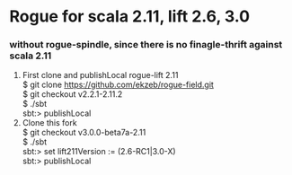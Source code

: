 # Rogue for scala 2.11, lift 2.6, 3.0

### without rogue-spindle, since there is no finagle-thrift against scala 2.11

 1. First clone and publishLocal rogue-lift 2.11  
 $ git clone https://github.com/ekzeb/rogue-field.git  
 $ git checkout v2.2.1-2.11.2  
 $ ./sbt  
 sbt:> publishLocal
 2. Clone this fork  
 $ git checkout v3.0.0-beta7a-2.11  
 $ ./sbt  
 sbt:> set lift211Version := (2.6-RC1|3.0-X)  
 sbt:> publishLocal  
